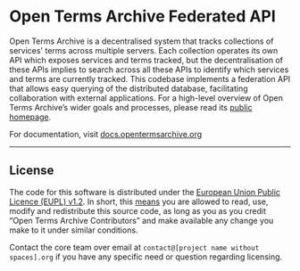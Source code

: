 # Open Terms Archive Federated API

Open Terms Archive is a decentralised system that tracks collections of services' terms across multiple servers. Each collection operates its own API which exposes services and terms tracked, but the decentralisation of these APIs implies to search across all these APIs to identify which services and terms are currently tracked. This codebase implements a federation API that allows easy querying of the distributed database, facilitating collaboration with external applications. For a high-level overview of Open Terms Archive’s wider goals and processes, please read its [public homepage](https://opentermsarchive.org).

For documentation, visit [docs.opentermsarchive.org](https://docs.opentermsarchive.org/)

- - -

## License

The code for this software is distributed under the [European Union Public Licence (EUPL) v1.2](https://joinup.ec.europa.eu/collection/eupl/eupl-text-eupl-12). In short, this [means](https://choosealicense.com/licenses/eupl-1.2/) you are allowed to read, use, modify and redistribute this source code, as long as you as you credit “Open Terms Archive Contributors” and make available any change you make to it under similar conditions.

Contact the core team over email at `contact@[project name without spaces].org` if you have any specific need or question regarding licensing.
